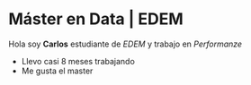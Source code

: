 # Máster en Data | EDEM
Hola soy **Carlos** estudiante de *EDEM* y trabajo en *Performanze*

- Llevo casi 8 meses trabajando
- Me gusta el master